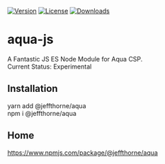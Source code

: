 
[![Version](https://badgen.net/npm/v/@jeffthorne/aqua)](https://badgen.net/npm/v/@jeffthorne/aqua)
[![License](https://badgen.net/npm/license/@jeffthorne/aqua)](https://badgen.net/npm/license/@jeffthorne/aqua)
[![Downloads](https://badgen.net/npm/dw/@jeffthorne/aqua)](https://badgen.net/npm/dw/@jeffthorne/aqua)


aqua-js
====

A Fantastic JS ES Node Module for Aqua CSP.<br/>
Current Status: Experimental

## Installation
yarn add @jeffthorne/aqua<br/>
npm i @jeffthorne/aqua

## Home
https://www.npmjs.com/package/@jeffthorne/aqua